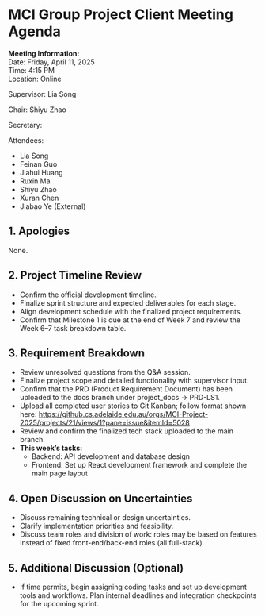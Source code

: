 # MCI Group Project Client Meeting Agenda

**Meeting Information:**  
Date: Friday, April 11, 2025  
Time: 4:15 PM  
Location: Online  

Supervisor: Lia Song

Chair: Shiyu Zhao

Secretary: 

Attendees:

- Lia Song
- Feinan Guo
- Jiahui Huang
- Ruxin Ma
- Shiyu Zhao
- Xuran Chen
- Jiabao Ye (External)

## 1. Apologies
None.

## 2. Project Timeline Review
- Confirm the official development timeline.
- Finalize sprint structure and expected deliverables for each stage.
- Align development schedule with the finalized project requirements.
- Confirm that Milestone 1 is due at the end of Week 7 and review the Week 6–7 task breakdown table.

## 3. Requirement Breakdown
- Review unresolved questions from the Q&A session.
- Finalize project scope and detailed functionality with supervisor input.
- Confirm that the PRD (Product Requirement Document) has been uploaded to the docs branch under project_docs -> PRD-LS1.
- Upload all completed user stories to Git Kanban; follow format shown here:
https://github.cs.adelaide.edu.au/orgs/MCI-Project-2025/projects/21/views/1?pane=issue&itemId=5028
- Review and confirm the finalized tech stack uploaded to the main branch.
- **This week’s tasks:**
  - Backend: API development and database design
  - Frontend: Set up React development framework and complete the main page layout

## 4. Open Discussion on Uncertainties
- Discuss remaining technical or design uncertainties.
- Clarify implementation priorities and feasibility.
- Discuss team roles and division of work: roles may be based on features instead of fixed front-end/back-end roles (all full-stack).
  
## 5. Additional Discussion (Optional)
- If time permits, begin assigning coding tasks and set up development tools and workflows.
Plan internal deadlines and integration checkpoints for the upcoming sprint.
